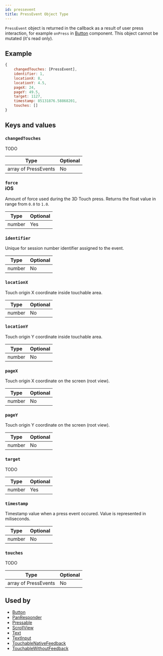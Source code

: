 ```yaml
---
id: pressevent
title: PressEvent Object Type
---
```


`PressEvent` object is returned in the callback as a result of user press interaction, for example `onPress` in [Button](button) component. This object cannot be mutated (it's read only).

## Example

```js
{
    changedTouches: [PressEvent],
    identifier: 1,
    locationX: 8,
    locationY: 4.5,
    pageX: 24,
    pageY: 49.5,
    target: 1127,
    timestamp: 85131876.58868201,
    touches: []
}
```

## Keys and values

### `changedTouches`

TODO

| Type                 | Optional |
| -------------------- | -------- |
| array of PressEvents | No       |

### `force` <div class="label ios">iOS</div>

Amount of force used during the 3D Touch press. Returns the float value in range from `0.0` to `1.0`.

| Type   | Optional |
| ------ | -------- |
| number | Yes      |

### `identifier`

Unique for session number identifier assigned to the event.

| Type   | Optional |
| ------ | -------- |
| number | No       |

### `locationX`

Touch origin X coordinate inside touchable area.

| Type   | Optional |
| ------ | -------- |
| number | No       |

### `locationY`

Touch origin Y coordinate inside touchable area.

| Type   | Optional |
| ------ | -------- |
| number | No       |

### `pageX`

Touch origin X coordinate on the screen (root view).

| Type   | Optional |
| ------ | -------- |
| number | No       |

### `pageY`

Touch origin Y coordinate on the screen (root view).

| Type   | Optional |
| ------ | -------- |
| number | No       |

### `target`

TODO

| Type   | Optional |
| ------ | -------- |
| number | Yes      |

### `timestamp`

Timestamp value when a press event occured. Value is represented in miliseconds.

| Type   | Optional |
| ------ | -------- |
| number | No       |

### `touches`

TODO

| Type                 | Optional |
| -------------------- | -------- |
| array of PressEvents | No       |

## Used by

- [Button](button)
- [PanResponder](panresponder)
- [Pressable](pressable)
- [ScrollView](scrollview)
- [Text](text)
- [TextInput](textinput)
- [TouchableNativeFeedback](touchablenativefeedback)
- [TouchableWithoutFeedback](touchablewithoutfeedback)
